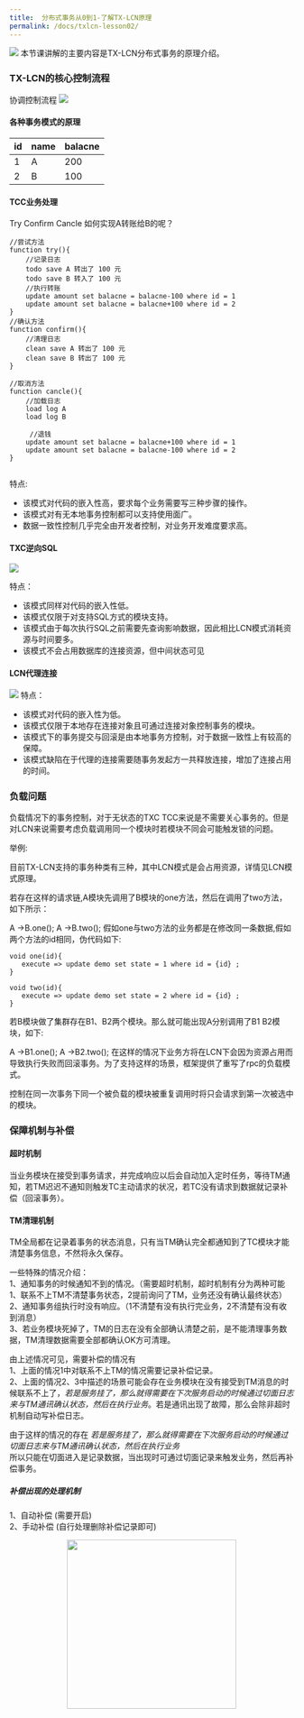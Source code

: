 ```yaml
---
title:  分布式事务从0到1-了解TX-LCN原理
permalink: /docs/txlcn-lesson02/
---
```


![](/img/WX20191220-102719.png) 
本节课讲解的主要内容是TX-LCN分布式事务的原理介绍。

### TX-LCN的核心控制流程

协调控制流程
![](/img/txlcn/yuanli.png)

#### 各种事务模式的原理


|  id  | name  | balacne  | 
|  ----  | ----  | ----  |
| 1  |  A | 200 |
| 2  |  B | 100 |

#### TCC业务处理   
Try Confirm Cancle 
如何实现A转账给B的呢？

```
//尝试方法
function try(){
    //记录日志
    todo save A 转出了 100 元 
    todo save B 转入了 100 元 
    //执行转账
    update amount set balacne = balacne-100 where id = 1
    update amount set balacne = balacne+100 where id = 2
}
//确认方法
function confirm(){
    //清理日志
    clean save A 转出了 100 元 
    clean save B 转出了 100 元 
}

//取消方法
function cancle(){
    //加载日志
    load log A
    load log B

     //退钱
    update amount set balacne = balacne+100 where id = 1
    update amount set balacne = balacne-100 where id = 2    
}


```

特点:  
* 该模式对代码的嵌入性高，要求每个业务需要写三种步骤的操作。   
* 该模式对有无本地事务控制都可以支持使用面广。   
* 数据一致性控制几乎完全由开发者控制，对业务开发难度要求高。   

#### TXC逆向SQL   


![](/img/txlcn/WX20191225-213128@2x.png)
 
特点： 
* 该模式同样对代码的嵌入性低。  
* 该模式仅限于对支持SQL方式的模块支持。  
* 该模式由于每次执行SQL之前需要先查询影响数据，因此相比LCN模式消耗资源与时间要多。   
* 该模式不会占用数据库的连接资源，但中间状态可见   


#### LCN代理连接 

![](/img/txlcn/WX20191225-214414@2x.png)
特点：
* 该模式对代码的嵌入性为低。
* 该模式仅限于本地存在连接对象且可通过连接对象控制事务的模块。
* 该模式下的事务提交与回滚是由本地事务方控制，对于数据一致性上有较高的保障。
* 该模式缺陷在于代理的连接需要随事务发起方一共释放连接，增加了连接占用的时间。


### 负载问题
负载情况下的事务控制，对于无状态的TXC TCC来说是不需要关心事务的。但是对LCN来说需要考虑负载调用同一个模块时若模块不同会可能触发锁的问题。

举例:

目前TX-LCN支持的事务种类有三种，其中LCN模式是会占用资源，详情见LCN模式原理。

若存在这样的请求链,A模块先调用了B模块的one方法，然后在调用了two方法，如下所示：

A ->B.one();
A ->B.two();
假如one与two方法的业务都是在修改同一条数据,假如两个方法的id相同，伪代码如下:
```
void one(id){
   execute => update demo set state = 1 where id = {id} ;
}

void two(id){
   execute => update demo set state = 2 where id = {id} ;
}
```
若B模块做了集群存在B1、B2两个模块。那么就可能出现A分别调用了B1 B2模块，如下:

A ->B1.one();
A ->B2.two();
在这样的情况下业务方将在LCN下会因为资源占用而导致执行失败而回滚事务。为了支持这样的场景，框架提供了重写了rpc的负载模式。

控制在同一次事务下同一个被负载的模块被重复调用时将只会请求到第一次被选中的模块。

### 保障机制与补偿

#### 超时机制
当业务模块在接受到事务请求，并完成响应以后会自动加入定时任务，等待TM通知，若TM迟迟不通知则触发TC主动请求的状况，若TC没有请求到数据就记录补偿（回滚事务）。
#### TM清理机制
TM全局都在记录着事务的状态消息，只有当TM确认完全都通知到了TC模块才能清楚事务信息，不然将永久保存。

一些特殊的情况介绍：   
1、通知事务的时候通知不到的情况。（需要超时机制，超时机制有分为两种可能 1、联系不上TM不清楚事务状态，2提前询问了TM，业务还没有确认最终状态）   
2、通知事务组执行时没有响应。（1不清楚有没有执行完业务，2不清楚有没有收到消息）   
3、若业务模块死掉了，TM的日志在没有全部确认清楚之前，是不能清理事务数据，TM清理数据需要全部都确认OK方可清理。   

由上述情况可见，需要补偿的情况有   
1、上面的情况1中对联系不上TM的情况需要记录补偿记录。   
2、上面的情况2、3中描述的场景可能会存在业务模块在没有接受到TM消息的时候联系不上了，*若是服务挂了，那么就得需要在下次服务启动的时候通过切面日志来与TM通讯确认状态，然后在执行业务*。若是通讯出现了故障，那么会除非超时机制自动写补偿日志。

由于这样的情况的存在 *若是服务挂了，那么就得需要在下次服务启动的时候通过切面日志来与TM通讯确认状态，然后在执行业务*    
所以只能在切面进入是记录数据，当出现时可通过切面记录来触发业务，然后再补偿事务。  

##### 补偿出现的处理机制
1、自动补偿 (需要开启)   
2、手动补偿 (自行处理删除补偿记录即可)   



<div align="center"><img src="/img/qrcode330.jpg" style="width:300px;" /></div>







 